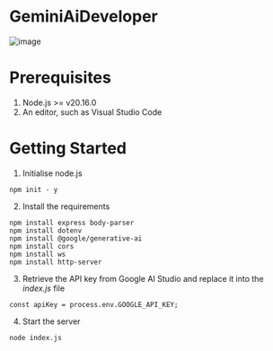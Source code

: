 # GeminiAiDeveloper
![image](https://github.com/user-attachments/assets/c19706e5-3b59-4124-a2d5-cb19e296fc71)

# Prerequisites

1. Node.js >= v20.16.0
2. An editor, such as Visual Studio Code

# Getting Started

1. Initialise node.js

```
npm init - y
```

2. Install the requirements

```
npm install express body-parser
npm install dotenv
npm install @google/generative-ai
npm install cors
npm install ws
npm install http-server
```

3. Retrieve the API key from Google AI Studio and replace it into the *index.js* file

```
const apiKey = process.env.GOOGLE_API_KEY;
```

4. Start the server

```
node index.js
```
